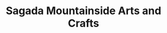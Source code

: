 ---
title: "Sagada Mountainside Arts and Crafts"
url: /sagada/sagada-mountainside-arts-and-crafts/
shop: gift
---